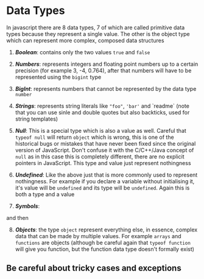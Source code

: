 # Data Types

In javascript there are 8 data types, 7 of which are called primitive data types because they represent a single value. The other is the object type which can represent more complex, composed data structures

1. ***Boolean***: contains only the two values `true` and `false`

2. ***Numbers***: represents integers and floating point numbers up to a certain precision (for example 3, -4, 0.764), after that numbers will have to be represented using the `bigint` type
3. ***BigInt***: represents numbers that cannot be represented by the data type `number`
4. ***Strings***: represents string literals like `"foo"`, `'bar'` and  \`readme\` (note that you can use sinle and double quotes but also backticks, used for string templates)
5. ***Null***: This is a special type which is also a value as well. Careful that `typeof null` will return `object` which is wrong, this is one of the historical bugs or mistakes that have never been fixed since the original version of JavaScript. Don't confuse it with the C/C++/Java concept of `null` as in this case this is completely different, there are no explicit pointers in JavaScript. This type and value just represent nothingness 
6. ***Undefined***: Like the above just that is more commonly used to represent nothingness. For example if you declare a variable without initialising it, it's value will be `undefined` and its type will be `undefined`. Again this is both a type and a value
7. ***Symbols***: 

and then 

8. ***Objects***: the type `object` represent everything else, in essence, complex data that can be made by multiple values. For example `arrays` and `functions` are objects (although be careful again that `typeof function` will give you function, but the function data type doesn't formally exist)

## Be careful about tricky cases and exceptions 